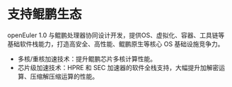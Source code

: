 # 支持鲲鹏生态<a name="ZH-CN_TOPIC_0186535219"></a>

openEuler 1.0 与鲲鹏处理器协同设计开发，提供OS、虚拟化、容器、工具链等基础软件栈能力，打造高安全、高性能、鲲鹏原生等核心 OS 基础设施竞争力。

-   多核/重核加速技术：提升鲲鹏芯片多核计算性能。
-   芯片级加速技术：HPRE 和 SEC 加速器的软件全栈支持，大幅提升加解密运算、压缩解压缩运算的性能。

